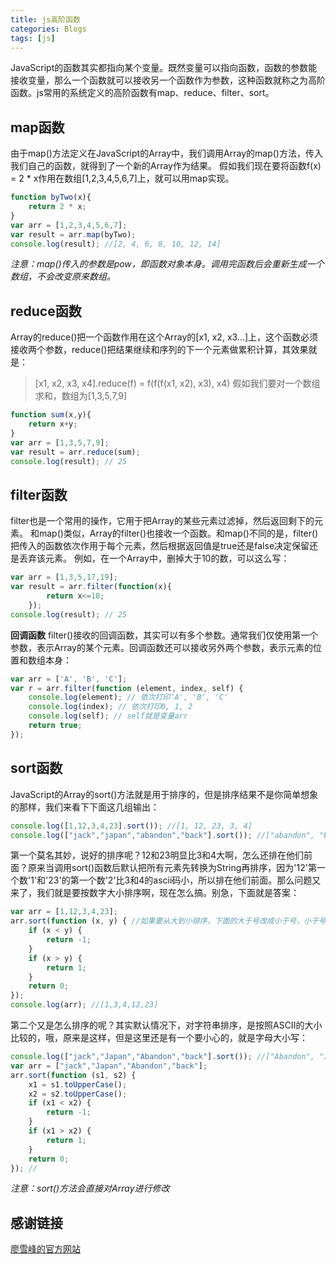 ```yaml
---
title: js高阶函数
categories: Blogs
tags: [js]
---
```


JavaScript的函数其实都指向某个变量。既然变量可以指向函数，函数的参数能接收变量，那么一个函数就可以接收另一个函数作为参数，这种函数就称之为高阶函数。js常用的系统定义的高阶函数有map、reduce、filter、sort。<!--more-->
## map函数
由于map()方法定义在JavaScript的Array中，我们调用Array的map()方法，传入我们自己的函数，就得到了一个新的Array作为结果。
假如我们现在要将函数f(x) = 2 * x作用在数组[1,2,3,4,5,6,7]上，就可以用map实现。
```javascript
function byTwo(x){
	return 2 * x;
}
var arr = [1,2,3,4,5,6,7];
var result = arr.map(byTwo);
console.log(result); //[2, 4, 6, 8, 10, 12, 14]
```
*注意：map()传入的参数是pow，即函数对象本身。调用完函数后会重新生成一个数组，不会改变原来数组。*

## reduce函数
Array的reduce()把一个函数作用在这个Array的[x1, x2, x3...]上，这个函数必须接收两个参数，reduce()把结果继续和序列的下一个元素做累积计算，其效果就是：
> [x1, x2, x3, x4].reduce(f) = f(f(f(x1, x2), x3), x4)
假如我们要对一个数组求和，数组为[1,3,5,7,9]
```javascript
function sum(x,y){
	return x+y;
}
var arr = [1,3,5,7,9];
var result = arr.reduce(sum);
console.log(result); // 25
```

## filter函数
filter也是一个常用的操作，它用于把Array的某些元素过滤掉，然后返回剩下的元素。
和map()类似，Array的filter()也接收一个函数。和map()不同的是，filter()把传入的函数依次作用于每个元素，然后根据返回值是true还是false决定保留还是丢弃该元素。
例如，在一个Array中，删掉大于10的数，可以这么写：
```javascript
var arr = [1,3,5,17,19];
var result = arr.filter(function(x){
		return x<=10;
	});
console.log(result); // 25
```
**回调函数**
filter()接收的回调函数，其实可以有多个参数。通常我们仅使用第一个参数，表示Array的某个元素。回调函数还可以接收另外两个参数，表示元素的位置和数组本身：
```javascript
var arr = ['A', 'B', 'C'];
var r = arr.filter(function (element, index, self) {
    console.log(element); // 依次打印'A', 'B', 'C'
    console.log(index); // 依次打印0, 1, 2
    console.log(self); // self就是变量arr
    return true;
});
```

## sort函数
JavaScript的Array的sort()方法就是用于排序的，但是排序结果不是你简单想象的那样，我们来看下下面这几组输出：
```javascript
console.log([1,12,3,4,23].sort()); //[1, 12, 23, 3, 4]
console.log(["jack","japan","abandon","back"].sort()); //["abandon", "back", "jack", "japan"]
```
第一个莫名其妙，说好的排序呢？12和23明显比3和4大啊，怎么还排在他们前面？原来当调用sort()函数后默认把所有元素先转换为String再排序，因为'12'第一个数'1'和'23'的第一个数'2'比3和4的ascii码小，所以排在他们前面。那么问题又来了，我们就是要按数字大小排序啊，现在怎么搞。别急，下面就是答案：
```javascript
var arr = [1,12,3,4,23];
arr.sort(function (x, y) { //如果要从大到小排序，下面的大于号改成小于号，小于号改成大于号就好了
    if (x < y) {
        return -1; 
    }
    if (x > y) {
        return 1;
    }
    return 0;
});
console.log(arr); //[1,3,4,12,23]
```
第二个又是怎么排序的呢？其实默认情况下，对字符串排序，是按照ASCII的大小比较的，哦，原来是这样，但是这里还是有一个要小心的，就是字母大小写：
```javascript
console.log(["jack","Japan","Abandon","back"].sort()); //["Abandon", "Japan", "back", "jack"]
var arr = ["jack","Japan","Abandon","back"];
arr.sort(function (s1, s2) {
    x1 = s1.toUpperCase();
    x2 = s2.toUpperCase();
    if (x1 < x2) {
        return -1;
    }
    if (x1 > x2) {
        return 1;
    }
    return 0;
}); // 
```
*注意：sort()方法会直接对Array进行修改*

## 感谢链接
[廖雪峰的官方网站](https://www.liaoxuefeng.com/wiki/001434446689867b27157e896e74d51a89c25cc8b43bdb3000/001434499355829ead974e550644e2ebd9fd8bb1b0dd721000)